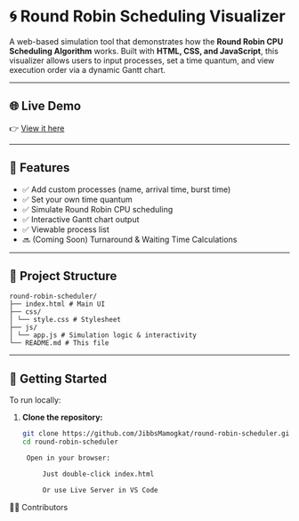 # 🌀 Round Robin Scheduling Visualizer

A web-based simulation tool that demonstrates how the **Round Robin CPU Scheduling Algorithm** works. Built with **HTML, CSS, and JavaScript**, this visualizer allows users to input processes, set a time quantum, and view execution order via a dynamic Gantt chart.

---

## 🌐 Live Demo

👉 [View it here](https://jibbsmamogkat.github.io/round-robin-scheduler/)

---

## 📌 Features

- ✅ Add custom processes (name, arrival time, burst time)
- ✅ Set your own time quantum
- ✅ Simulate Round Robin CPU scheduling
- ✅ Interactive Gantt chart output
- ✅ Viewable process list
- 🔜 (Coming Soon) Turnaround & Waiting Time Calculations

---

## 📁 Project Structure
```
round-robin-scheduler/
├── index.html # Main UI
├── css/
│ └── style.css # Stylesheet
├── js/
│ └── app.js # Simulation logic & interactivity
└── README.md # This file
```
---

## 🚀 Getting Started

To run locally:

1. **Clone the repository:**
   ```bash
   git clone https://github.com/JibbsMamogkat/round-robin-scheduler.git
   cd round-robin-scheduler

    Open in your browser:

        Just double-click index.html

        Or use Live Server in VS Code

🧑‍💻 Contributors
